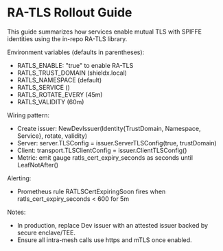 # RA-TLS Rollout Guide

This guide summarizes how services enable mutual TLS with SPIFFE identities using the in-repo RA-TLS library.

Environment variables (defaults in parentheses):
- RATLS_ENABLE: "true" to enable RA-TLS
- RATLS_TRUST_DOMAIN (shieldx.local)
- RATLS_NAMESPACE (default)
- RATLS_SERVICE (<service-name>)
- RATLS_ROTATE_EVERY (45m)
- RATLS_VALIDITY (60m)

Wiring pattern:
- Create issuer: NewDevIssuer(Identity{TrustDomain, Namespace, Service}, rotate, validity)
- Server: server.TLSConfig = issuer.ServerTLSConfig(true, trustDomain)
- Client: transport.TLSClientConfig = issuer.ClientTLSConfig()
- Metric: emit gauge ratls_cert_expiry_seconds as seconds until LeafNotAfter()

Alerting:
- Prometheus rule RATLSCertExpiringSoon fires when ratls_cert_expiry_seconds < 600 for 5m

Notes:
- In production, replace Dev issuer with an attested issuer backed by secure enclave/TEE.
- Ensure all intra-mesh calls use https and mTLS once enabled.